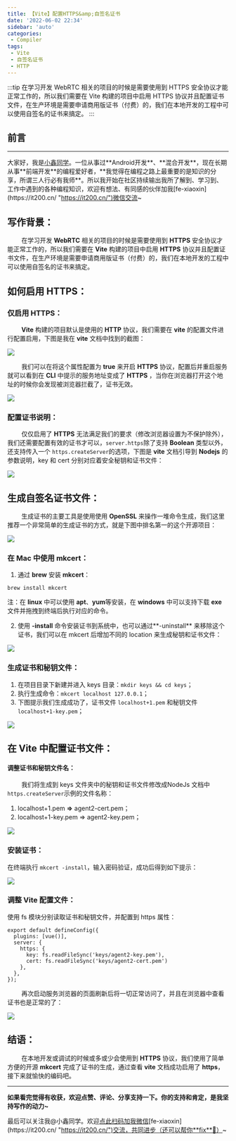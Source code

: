 ```yaml
---
title: 【Vite】配置HTTPS&amp;自签名证书
date: '2022-06-02 22:34'
sidebar: 'auto'
categories:
 - Compiler
tags:
 - Vite
 - 自签名证书
 - HTTP
---
```


:::tip
在学习开发 WebRTC 相关的项目的时候是需要使用到 HTTPS 安全协议才能正常工作的，所以我们需要在 Vite 构建的项目中启用 HTTPS 协议并且配置证书文件，在生产环境是需要申请商用版证书（付费）的，我们在本地开发的工程中可以使用自签名的证书来搞定。
:::

<!-- more -->

## 前言
------

大家好，我是[小鑫同学](https://it200.cn/ "https://it200.cn/")。一位从事过**Android开发**、**混合开发**，现在长期从事**前端开发**的编程爱好者，**我觉得在编程之路上最重要的是知识的分享，所谓三人行必有我师**。所以我开始在社区持续输出我所了解到、学习到、工作中遇到的各种编程知识，欢迎有想法、有同感的伙伴加我[fe-xiaoxin](https://it200.cn/ "https://it200.cn/")微信交流~

## 写作背景：

&ensp;&ensp;&ensp;&ensp; 在学习开发 **WebRTC** 相关的项目的时候是需要使用到 **HTTPS** 安全协议才能正常工作的，所以我们需要在 **Vite** 构建的项目中启用 **HTTPS** 协议并且配置证书文件，在生产环境是需要申请商用版证书（付费）的，我们在本地开发的工程中可以使用自签名的证书来搞定。

## 如何启用 HTTPS：

### 仅启用 HTTPS：

&ensp;&ensp;&ensp;&ensp; **Vite** 构建的项目默认是使用的 **HTTP** 协议，我们需要在 **vite** 的配置文件进行配置启用，下图是我在 **vite** 文档中找到的截图：

![](https://p3-juejin.byteimg.com/tos-cn-i-k3u1fbpfcp/6e3faa2d643745088d9dd069f4ec64d2~tplv-k3u1fbpfcp-zoom-1.image)

&ensp;&ensp;&ensp;&ensp; 我们可以在将这个属性配置为 **true** 来开启 **HTTPS** 协议，配置后并重启服务就可以看到在 **CLI** 中提示的服务地址变成了 **HTTPS** ，当你在浏览器打开这个地址的时候你会发现被浏览器拦截了，证书无效。

![](https://p3-juejin.byteimg.com/tos-cn-i-k3u1fbpfcp/c2433b7cabc749a8819af382e29916a4~tplv-k3u1fbpfcp-zoom-1.image)

### 配置证书说明：

&ensp;&ensp;&ensp;&ensp; 仅仅启用了 **HTTPS** 无法满足我们的要求（修改浏览器设置为不保护除外），我们还需要配置有效的证书才可以，`server.https`除了支持 **Boolean** 类型以外，还支持传入一个 `https.createServer`的选项，下图是 **vite** 文档引导到 **Nodejs** 的参数说明，key 和 cert 分别对应着安全秘钥和证书文件：

![](https://p3-juejin.byteimg.com/tos-cn-i-k3u1fbpfcp/16ace4aaed704d298dcb48de6660cc2f~tplv-k3u1fbpfcp-zoom-1.image)

## 生成自签名证书文件：

&ensp;&ensp;&ensp;&ensp; 生成证书的主要工具是使用使用 **OpenSSL** 来操作一堆命令生成，我们这里推荐一个非常简单的生成证书的方式，就是下图中排名第一的这个开源项目：

![](https://p3-juejin.byteimg.com/tos-cn-i-k3u1fbpfcp/2d172da24ac744caa8d6c1b1488a27ac~tplv-k3u1fbpfcp-zoom-1.image)

### 在 Mac 中使用 mkcert：

1.  通过 **brew** 安装 **mkcert**：

```
brew install mkcert
```

注：在 **linux** 中可以使用 **apt**、**yum**等安装，在 **windows** 中可以支持下载 **exe** 文件并拖拽到终端后执行对应的命令。

2.  使用 **-install** 命令安装证书到系统中，也可以通过**-uninstall** 来移除这个证书，我们可以在 mkcert 后增加不同的 location 来生成秘钥和证书文件：

![](https://p3-juejin.byteimg.com/tos-cn-i-k3u1fbpfcp/6bbebdd390294f328d732633be52ab8f~tplv-k3u1fbpfcp-zoom-1.image)

### 生成证书和秘钥文件：

1.  在项目目录下新建并进入 keys 目录：`mkdir keys && cd keys`；
1.  执行生成命令：`mkcert localhost 127.0.0.1`；
1.  下图提示我们生成成功了，证书文件 `localhost+1.pem` 和秘钥文件 `localhost+1-key.pem`；

![](https://p3-juejin.byteimg.com/tos-cn-i-k3u1fbpfcp/d03718aaab884e56ab8b76691f07cfae~tplv-k3u1fbpfcp-zoom-1.image)

## 在 Vite 中配置证书文件：

#### 调整证书和秘钥文件名：

&ensp;&ensp;&ensp;&ensp; 我们将生成到 keys 文件夹中的秘钥和证书文件修改成NodeJs 文档中`  https.createServer `示例的文件名称：

1.  localhost+1.pem **=>** agent2-cert.pem；
1.  localhost+1-key.pem => agent2-key.pem；

![](https://p3-juejin.byteimg.com/tos-cn-i-k3u1fbpfcp/949af89546c24b34976955ce6007c7d8~tplv-k3u1fbpfcp-zoom-1.image)

### 安装证书：

在终端执行 `mkcert -install`，输入密码验证，成功后得到如下提示：

![](https://p3-juejin.byteimg.com/tos-cn-i-k3u1fbpfcp/7699f0048ea24146b1c14e83b2c685c5~tplv-k3u1fbpfcp-zoom-1.image)

### 调整 Vite 配置文件：

使用 fs 模块分别读取证书和秘钥文件，并配置到 https 属性：

```
export default defineConfig({
  plugins: [vue()],
  server: {
    https: {
      key: fs.readFileSync('keys/agent2-key.pem'),
      cert: fs.readFileSync('keys/agent2-cert.pem')
    },
  },
});
```

&ensp;&ensp;&ensp;&ensp; 再次启动服务浏览器的页面刷新后将一切正常访问了，并且在浏览器中查看证书也是正常的了：

![](https://p3-juejin.byteimg.com/tos-cn-i-k3u1fbpfcp/2d8e5334be46453dbbab76f4ff8551cc~tplv-k3u1fbpfcp-zoom-1.image)

## 结语：

&ensp;&ensp;&ensp;&ensp; 在本地开发或调试的时候或多或少会使用到 **HTTPS** 协议，我们使用了简单方便的开源 **mkcert** 完成了证书的生成，通过查看 **vite** 文档成功启用了 **https**，接下来就愉快的编码吧。

* * *

**如果看完觉得有收获，欢迎点赞、评论、分享支持一下。你的支持和肯定，是我坚持写作的动力~**

最后可以关注我@小鑫同学。欢迎[点此扫码加我微信](https://it200.cn/ "https://it200.cn/")[fe-xiaoxin](https://it200.cn/ "https://it200.cn/")交流，共同进步（还可以帮你**fix**🐛）~